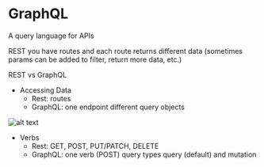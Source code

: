# GraphQL
A query language for APIs

REST you have routes and each route returns different data (sometimes params can be added to filter, return more data, etc.)

REST vs GraphQL
  - Accessing Data
    - Rest: routes
    - GraphQL: one endpoint different query objects

  ![alt text](https://miro.medium.com/max/800/1*qpyJSVVPkd5c6ItMmivnYg.png "Route vs Query")
  - Verbs
    - Rest: GET, POST, PUT/PATCH, DELETE
    - GraphQL: one verb (POST) query types query (default) and mutation
